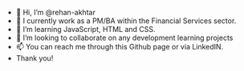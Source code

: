 - 👋 Hi, I’m @rehan-akhtar
- 👀 I currently work as a PM/BA within the Financial Services sector. 
- 🌱 I’m learning JavaScript, HTML and CSS. 
- 💞️ I’m looking to collaborate on any development learning projects
- 📫 You can reach me through this Github page or via LinkedIN. 
- Thank you!

<!---
rehan-akhtar/rehan-akhtar is a ✨ special ✨ repository because its `README.md` (this file) appears on your GitHub profile.
You can click the Preview link to take a look at your changes.
--->
